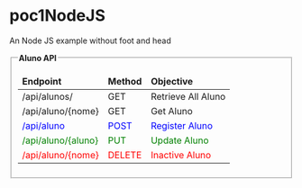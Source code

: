 # poc1NodeJS
An Node JS example without foot and head

<fieldset>
		<legend style="font-weight: bold">Aluno API</legend>
		<table>
			<thead>
				<tr style="font-weight: bold">
					<td>Endpoint</td>
					<td>Method</td>
					<td>Objective</td>
				</tr>
			</thead>
			<tbody>
				<tr>
					<td>/api/alunos/</td>
					<td>GET</td>
					<td>Retrieve All Aluno</td>
				</tr>
				<tr>
					<td>/api/aluno/{nome}</td>
					<td>GET</td>
					<td>Get Aluno</td>
				</tr>	
				<tr style="color: blue">
					<td>/api/aluno</td>
					<td>POST</td>
					<td>Register Aluno</td>
				</tr>
				<tr style="color: green">
					<td>/api/aluno/{aluno}</td>
					<td>PUT</td>
					<td>Update Aluno</td>
				</tr>
				<tr style="color: red">
					<td>/api/aluno/{nome}</td>
					<td>DELETE</td>
					<td>Inactive Aluno</td>
				</tr>
			</tbody>
		</table>
	</fieldset>
